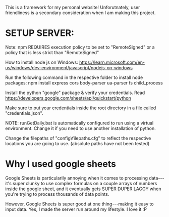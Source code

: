 This is a framework for my personal website! Unforutnately, user friendliness is a secondary consideration when I am making this project.

# SETUP SERVER:
Note: npm REQUIRES execution policy to be set to "RemoteSigned" or a policy that is less strict than "RemoteSigned"

How to install node js on Windows: https://learn.microsoft.com/en-us/windows/dev-environment/javascript/nodejs-on-windows

Run the following command in the respective folder to install node packages:
npm install express cors body-parser ua-parser fs child_process

Install the python "google" package & verify your credentials. Read https://developers.google.com/sheets/api/quickstart/python

Make sure to put your credentials inside the root directory in a file called "credentials.json".

NOTE: runGetDaily.bat is automatically configured to run using a virtual environment. Change it if you need to use another installation of python.

Change the filepaths of "config\filepaths.cfg" to reflect the respective locations you are going to use. (absolute paths have not been tested)

# Why I used google sheets
Google Sheets is particularily annoying when it comes to processing data---it's super clunky to use complex formulas on a couple arrays of numbers inside the google sheet, and it eventually gets SUPER DUPER LAGGY when you're trying to process thousands of data points.

However, Google Sheets is super good at one thing---making it easy to input data. Yes, I made the server run around my lifestyle. I love it :P